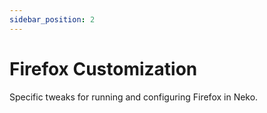 ```yaml
---
sidebar_position: 2
---
```


# Firefox Customization

Specific tweaks for running and configuring Firefox in Neko.
